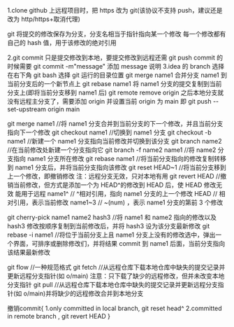 1.clone github 上远程项目时，把 https 改为 git(该协议不支持 push，建议还是改为 http/https+取消代理)

git 将提交的修改保存为分支，分支名相当于指针指向某一个修改
每一个修改都有自己的 hash 值，用于该修改的绝对引用

2.git commit 只是提交修改到本地，要提交修改到远程还需 git push
commit 的时候需要 git commit -m"message" 添加 message 说明
3.idea 的 branch 选择在右下角
git bash 选择 git 运行的目录位置
git merge name1 合并分支 name1 到当前分支后的一个新节点上
git rebase name1 将 name1 分支的提交复制到当前分支上(即将当前分支移到 name1 后)
git remote remove origin 之后本地分支就没有远程主分支了，需要添加 origin 并设置当前 origin 为 main
即 git push --set-upstream origin main

git merge name1 //将 name1 分支合并到当前分支的下一个修改，并且当前分支指向下一个修改
git checkout name1 //切换到 name1 分支
git checkout -b name1 //新建一个 name1 分支指向当前修改并切换到该分支
git branch name2 //在当前修改处新建一个分支指向它
git branch -f name2 name1 //将 name2 分支指向 name1 分支所在修改
git rebase name1 //将当前分支指向的修改复制转移到 name1 分支后，并将当前分支指向该修改
git reset HEAD~1 //将当前分支移到上一个修改，即撤销修改 注：远程分支无效，只对本地有用
git revert HEAD //撤销当前修改，但方式是添加一个为 HEAD^的修改到 HEAD 后，使 HEAD 修改无效 能用于远程
name1^ // ^相对引用，指向 name1 分支的上一个修改
HEAD // 相对引用，表示当前修改
name1~3 // ~(num) ，表示 name1 分支的第前 3 个修改

git cherry-pick name1 name2 hash3 //将 name1 和 name2 指向的修改以及 hash3 修改按顺序复制到当前修改后，并将 hash3 设为该分支最新修改
git rebase -i name1 //将位于当前分支上且 name1 分支上没有的修改选中，弹出一个界面，可排序或删除修改们，并将结果 commit 到 name1 后面，当前分支指向该结果最新修改

git flow //一种规范格式
git fetch //从远程仓库下载本地仓库中缺失的提交记录并更新远程分支指针(如 o/main) 注意：只下载了缺少的远程修改，但并未改变本地分支指针
git pull //从远程仓库下载本地仓库中缺失的提交记录并更新远程分支指针(如 o/main)并将缺少的远程修改合并到本地分支


撤销commit{
  1.only committed in local branch, git reset head^
  2.committed in remote branch , git revert HEAD
}